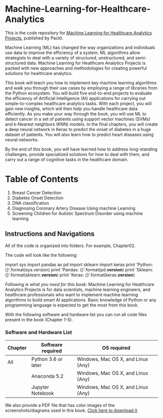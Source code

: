 # Machine-Learning-for-Healthcare-Analytics
This is the code repository for [Machine Learning for Healthcare Analytics Projects](https://www.packtpub.com/big-data-and-business-intelligence/machine-learning-healthcare-analytics-projects?utm_source=github&utm_medium=repository&utm_campaign=9781789536591), published by Packt.

Machine Learning (ML) has changed the way organizations and individuals use data to improve the efficiency of a system. ML algorithms allow strategists to deal with a variety of structured, unstructured, and semi-structured data. Machine Learning for Healthcare Analytics Projects is packed with new approaches and methodologies for creating powerful solutions for healthcare analytics.

This book will teach you how to implement key machine learning algorithms and walk you through their use cases by employing a range of libraries from the Python ecosystem. You will build five end-to-end projects to evaluate the efficiency of Artificial Intelligence (AI) applications for carrying out simple-to-complex healthcare analytics tasks. With each project, you will gain new insights, which will then help you handle healthcare data efficiently. As you make your way through the book, you will use ML to detect cancer in a set of patients using support vector machines (SVMs) and k-Nearest neighbors (KNN) models. In the final chapters, you will create a deep neural network in Keras to predict the onset of diabetes in a huge dataset of patients. You will also learn how to predict heart diseases using neural networks.

By the end of this book, you will have learned how to address long-standing challenges, provide specialized solutions for how to deal with them, and carry out a range of cognitive tasks in the healthcare domain.

# Table of Contents
1. Breast Cancer Detection
2. Diabetes Onset Detection
3. DNA classification
4. Diagnosing Coronary Artery Disease Using machine Learning
5. Screening Children for Autistic Spectrum Disorder using machine learning

## Instructions and Navigations
All of the code is organized into folders. For example, Chapter02.

The code will look like the following:

import sys
import pandas as pd
import sklearn
import keras
print 'Python: {}'.format(sys.version)
print 'Pandas: {}'.format(pd.__version__)
print 'Sklearn: {}'.format(sklearn.__version__)
print 'Keras: {}'.format(keras.__version__)


*Following is what you need for this book:*
Machine Learning for Healthcare Analytics Projects is for data scientists, machine learning engineers, and healthcare professionals who want to implement machine learning algorithms to build smart AI applications. Basic knowledge of Python or any programming language is expected to get the most from this book.

With the following software and hardware list you can run all code files present in the book (Chapter 1-5).
### Software and Hardware List
| Chapter | Software required | OS required |
| -------- | ------------------------------------ | ----------------------------------- |
| All | Python 3.6 or later | Windows, Mac OS X, and Linux (Any) |
|  | Anaconda 5.2 | Windows, Mac OS X, and Linux (Any) |
|  | Jupyter Notebook | Windows, Mac OS X, and Linux (Any) |


We also provide a PDF file that has color images of the screenshots/diagrams used in this book. [Click here to download it](https://www.packtpub.com/sites/default/files/downloads/9781789536591_ColorImages.pdf).
